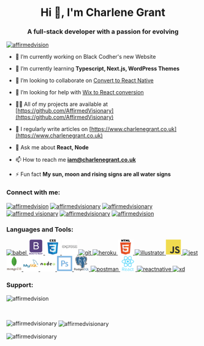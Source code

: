 <h1 align="center">Hi 👋, I'm Charlene Grant</h1>
<h3 align="center">A full-stack developer with a passion for evolving</h3>

<p align="left"> <a href="https://twitter.com/affirmedvision" target="blank"><img src="https://img.shields.io/twitter/follow/affirmedvision?logo=twitter&style=for-the-badge" alt="affirmedvision" /></a> </p>

- 🔭 I’m currently working on Black Codher's new Website

- 🌱 I’m currently learning **Typescript, Next.js, WordPress Themes**

- 👯 I’m looking to collaborate on [Convert to React Native](https://github.com/AffirmedVisionary/blackcodher-react-mybookcase2)

- 🤝 I’m looking for help with [Wix to React conversion](https://github.com/AffirmedVisionary/operationRewritePortfolio)

- 👨‍💻 All of my projects are available at [https://github.com/AffirmedVisionary](https://github.com/AffirmedVisionary)

- 📝 I regularly write articles on [https://www.charlenegrant.co.uk](https://www.charlenegrant.co.uk)

- 💬 Ask me about **React, Node**

- 📫 How to reach me **iam@charlenegrant.co.uk**

- ⚡ Fun fact **My sun, moon and rising signs are all water signs**

<h3 align="left">Connect with me:</h3>
<p align="left">
<a href="https://twitter.com/affirmedvision" target="blank"><img align="center" src="https://cdn.jsdelivr.net/npm/simple-icons@3.0.1/icons/twitter.svg" alt="affirmedvision" height="30" width="40" /></a>
<a href="https://linkedin.com/in/affirmedvisionary" target="blank"><img align="center" src="https://cdn.jsdelivr.net/npm/simple-icons@3.0.1/icons/linkedin.svg" alt="affirmedvisionary" height="30" width="40" /></a>
<a href="https://instagram.com/affirmedvisionary" target="blank"><img align="center" src="https://cdn.jsdelivr.net/npm/simple-icons@3.0.1/icons/instagram.svg" alt="affirmedvisionary" height="30" width="40" /></a>
<a href="https://www.youtube.com/c/affirmed visionary" target="blank"><img align="center" src="https://cdn.jsdelivr.net/npm/simple-icons@3.0.1/icons/youtube.svg" alt="affirmed visionary" height="30" width="40" /></a>
<a href="https://auth.geeksforgeeks.org/user/affirmedvisionary" target="blank"><img align="center" src="https://cdn.jsdelivr.net/npm/simple-icons@3.0.1/icons/geeksforgeeks.svg" alt="affirmedvisionary" height="30" width="40" /></a>
<a href="https://www.topcoder.com/members/affirmedvision" target="blank"><img align="center" src="https://cdn.jsdelivr.net/npm/simple-icons@3.0.1/icons/topcoder.svg" alt="affirmedvision" height="30" width="40" /></a>
</p>

<h3 align="left">Languages and Tools:</h3>
<p align="left"> <a href="https://babeljs.io/" target="_blank"> <img src="https://www.vectorlogo.zone/logos/babeljs/babeljs-icon.svg" alt="babel" width="40" height="40"/> </a> <a href="https://getbootstrap.com" target="_blank"> <img src="https://raw.githubusercontent.com/devicons/devicon/master/icons/bootstrap/bootstrap-plain-wordmark.svg" alt="bootstrap" width="40" height="40"/> </a> <a href="https://www.w3schools.com/css/" target="_blank"> <img src="https://raw.githubusercontent.com/devicons/devicon/master/icons/css3/css3-original-wordmark.svg" alt="css3" width="40" height="40"/> </a> <a href="https://expressjs.com" target="_blank"> <img src="https://raw.githubusercontent.com/devicons/devicon/master/icons/express/express-original-wordmark.svg" alt="express" width="40" height="40"/> </a> <a href="https://git-scm.com/" target="_blank"> <img src="https://www.vectorlogo.zone/logos/git-scm/git-scm-icon.svg" alt="git" width="40" height="40"/> </a> <a href="https://heroku.com" target="_blank"> <img src="https://www.vectorlogo.zone/logos/heroku/heroku-icon.svg" alt="heroku" width="40" height="40"/> </a> <a href="https://www.w3.org/html/" target="_blank"> <img src="https://raw.githubusercontent.com/devicons/devicon/master/icons/html5/html5-original-wordmark.svg" alt="html5" width="40" height="40"/> </a> <a href="https://www.adobe.com/in/products/illustrator.html" target="_blank"> <img src="https://www.vectorlogo.zone/logos/adobe_illustrator/adobe_illustrator-icon.svg" alt="illustrator" width="40" height="40"/> </a> <a href="https://developer.mozilla.org/en-US/docs/Web/JavaScript" target="_blank"> <img src="https://raw.githubusercontent.com/devicons/devicon/master/icons/javascript/javascript-original.svg" alt="javascript" width="40" height="40"/> </a> <a href="https://jestjs.io" target="_blank"> <img src="https://www.vectorlogo.zone/logos/jestjsio/jestjsio-icon.svg" alt="jest" width="40" height="40"/> </a> <a href="https://www.mongodb.com/" target="_blank"> <img src="https://raw.githubusercontent.com/devicons/devicon/master/icons/mongodb/mongodb-original-wordmark.svg" alt="mongodb" width="40" height="40"/> </a> <a href="https://www.mysql.com/" target="_blank"> <img src="https://raw.githubusercontent.com/devicons/devicon/master/icons/mysql/mysql-original-wordmark.svg" alt="mysql" width="40" height="40"/> </a> <a href="https://nodejs.org" target="_blank"> <img src="https://raw.githubusercontent.com/devicons/devicon/master/icons/nodejs/nodejs-original-wordmark.svg" alt="nodejs" width="40" height="40"/> </a> <a href="https://www.photoshop.com/en" target="_blank"> <img src="https://raw.githubusercontent.com/devicons/devicon/master/icons/photoshop/photoshop-line.svg" alt="photoshop" width="40" height="40"/> </a> <a href="https://www.postgresql.org" target="_blank"> <img src="https://raw.githubusercontent.com/devicons/devicon/master/icons/postgresql/postgresql-original-wordmark.svg" alt="postgresql" width="40" height="40"/> </a> <a href="https://postman.com" target="_blank"> <img src="https://www.vectorlogo.zone/logos/getpostman/getpostman-icon.svg" alt="postman" width="40" height="40"/> </a> <a href="https://reactjs.org/" target="_blank"> <img src="https://raw.githubusercontent.com/devicons/devicon/master/icons/react/react-original-wordmark.svg" alt="react" width="40" height="40"/> </a> <a href="https://reactnative.dev/" target="_blank"> <img src="https://reactnative.dev/img/header_logo.svg" alt="reactnative" width="40" height="40"/> </a> <a href="https://www.adobe.com/products/xd.html" target="_blank"> <img src="https://cdn.worldvectorlogo.com/logos/adobe-xd.svg" alt="xd" width="40" height="40"/> </a> </p>

<h3 align="left">Support:</h3>
<p><a href="https://www.buymeacoffee.com/affirmedvision"> <img align="left" src="https://cdn.buymeacoffee.com/buttons/v2/default-yellow.png" height="50" width="210" alt="affirmedvision" /></a></p><br><br>
<br>
<p><img align="left" src="https://github-readme-stats.vercel.app/api/top-langs?username=affirmedvisionary&show_icons=true&locale=en&layout=compact" alt="affirmedvisionary" /></p>

<p>&nbsp;<img align="center" src="https://github-readme-stats.vercel.app/api?username=affirmedvisionary&show_icons=true&locale=en" alt="affirmedvisionary" /></p>

<p><img align="center" src="https://github-readme-streak-stats.herokuapp.com/?user=affirmedvisionary&" alt="affirmedvisionary" /></p>
